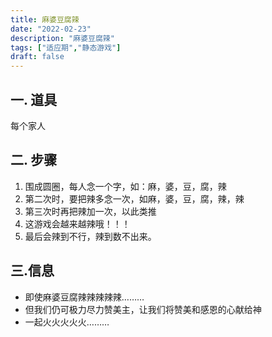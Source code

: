 ```yaml
---
title: 麻婆豆腐辣
date: "2022-02-23"
description: "麻婆豆腐辣"
tags: ["适应期","静态游戏"]
draft: false
---
```

## 一. 道具
每个家人

## 二. 步骤
1. 围成圆圈，每人念一个字，如：麻，婆，豆，腐，辣
2. 第二次时，要把辣多念一次，如麻，婆，豆，腐，辣，辣
3. 第三次时再把辣加一次，以此类推
4. 这游戏会越来越辣哦！！！
5. 最后会辣到不行，辣到数不出来。

## 三.信息

- 即使麻婆豆腐辣辣辣辣辣………
- 但我们仍可极力尽力赞美主，让我们将赞美和感恩的心献给神
- 一起火火火火火………
   